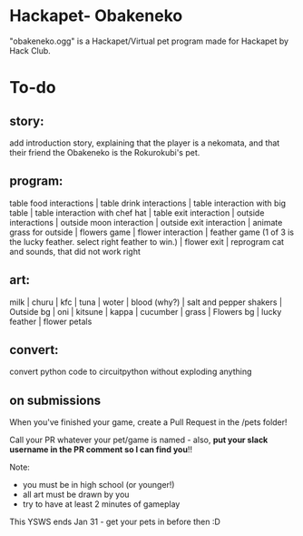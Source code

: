 # Hackapet- Obakeneko
"obakeneko.ogg" is a Hackapet/Virtual pet program made for Hackapet by Hack Club. 

# To-do
## story:
add introduction story, explaining that the player is a
nekomata, and that their friend the Obakeneko is the Rokurokubi's pet. 

## program:
table food interactions | table drink interactions | table interaction with big table | table interaction with chef hat | table exit interaction | outside interactions | outside moon interaction | outside exit interaction | animate grass for outside | flowers game | flower interaction | feather game (1 of 3 is the lucky feather. select right feather to win.) | flower exit | reprogram cat and sounds, that did not work right
## art:
milk | churu | kfc | tuna | woter | blood (why?) | salt and pepper shakers | Outside bg | oni | kitsune | kappa | cucumber | grass | Flowers bg | lucky feather | flower petals

## convert:
convert python code to circuitpython without exploding anything

## on submissions

When you've finished your game, create a Pull Request in the /pets folder! 

Call your PR whatever your pet/game is named - also, **put your slack username in the PR comment so I can find you**!!

Note:
- you must be in high school (or younger!)
- all art must be drawn by you
- try to have at least 2 minutes of gameplay

This YSWS ends Jan 31 - get your pets in before then :D
